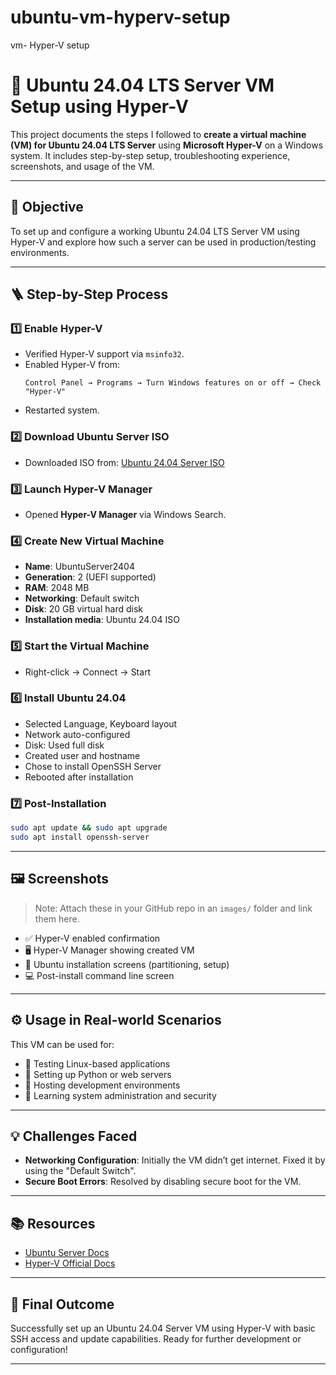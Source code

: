 # ubuntu-vm-hyperv-setup
vm- Hyper-V setup 

# 🐧 Ubuntu 24.04 LTS Server VM Setup using Hyper-V

This project documents the steps I followed to **create a virtual machine (VM) for Ubuntu 24.04 LTS Server** using **Microsoft Hyper-V** on a Windows system. It includes step-by-step setup, troubleshooting experience, screenshots, and usage of the VM.

---

## 🎯 Objective

To set up and configure a working Ubuntu 24.04 LTS Server VM using Hyper-V and explore how such a server can be used in production/testing environments.

---

## 🪜 Step-by-Step Process

### 1️⃣ Enable Hyper-V

- Verified Hyper-V support via `msinfo32`.
- Enabled Hyper-V from:
  ```
  Control Panel → Programs → Turn Windows features on or off → Check "Hyper-V"
  ```
- Restarted system.

### 2️⃣ Download Ubuntu Server ISO

- Downloaded ISO from: [Ubuntu 24.04 Server ISO](https://ubuntu.com/download/server)

### 3️⃣ Launch Hyper-V Manager

- Opened **Hyper-V Manager** via Windows Search.

### 4️⃣ Create New Virtual Machine

- **Name**: UbuntuServer2404  
- **Generation**: 2 (UEFI supported)
- **RAM**: 2048 MB  
- **Networking**: Default switch  
- **Disk**: 20 GB virtual hard disk  
- **Installation media**: Ubuntu 24.04 ISO

### 5️⃣ Start the Virtual Machine

- Right-click → Connect → Start

### 6️⃣ Install Ubuntu 24.04

- Selected Language, Keyboard layout
- Network auto-configured
- Disk: Used full disk
- Created user and hostname
- Chose to install OpenSSH Server
- Rebooted after installation

### 7️⃣ Post-Installation

```bash
sudo apt update && sudo apt upgrade
sudo apt install openssh-server
```

---

## 🖼️ Screenshots

> Note: Attach these in your GitHub repo in an `images/` folder and link them here.

- ✅ Hyper-V enabled confirmation  
- 🖥️ Hyper-V Manager showing created VM  
- 🔧 Ubuntu installation screens (partitioning, setup)  
- 💻 Post-install command line screen

---

## ⚙️ Usage in Real-world Scenarios

This VM can be used for:
- 🧪 Testing Linux-based applications
- 🐍 Setting up Python or web servers
- 🧰 Hosting development environments
- 🔐 Learning system administration and security

---

## 💡 Challenges Faced

- **Networking Configuration**: Initially the VM didn’t get internet. Fixed it by using the "Default Switch".
- **Secure Boot Errors**: Resolved by disabling secure boot for the VM.

---

## 📚 Resources

- [Ubuntu Server Docs](https://ubuntu.com/server/docs)
- [Hyper-V Official Docs](https://docs.microsoft.com/en-us/virtualization/hyper-v-on-windows/)

---

## 🏁 Final Outcome

Successfully set up an Ubuntu 24.04 Server VM using Hyper-V with basic SSH access and update capabilities. Ready for further development or configuration!

---
